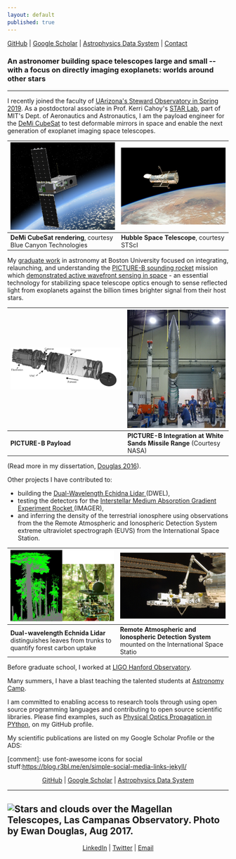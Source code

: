```yaml
---
layout: default
published: true
---
```


<a href="https://github.com/{{ site.github_username }}"><i class="fa fa-github"></i> GitHub</a> |
<a href="http://scholar.google.com/citations?user=-{{ site.gscholar_username }}&view_op=list_works&sortby=pubdate"><i class="fa fa-google"></i> Google Scholar</a> | 
<a href="{{site.ads_custom_search}}">Astrophysics Data System</a> | <a href="{{site.contact_page}}">Contact</a>
### An astronomer building space telescopes large and small -- with a focus on directly imaging  exoplanets: worlds around other stars
---
I recently joined the faculty of [UArizona's Steward Observatory in Spring 2019](https://www.as.arizona.edu/people/faculty/ewan-douglas).  As a postdoctoral associate in Prof. Kerri Cahoy's [STAR Lab](http://starlab.mit.edu), part of  MIT's Dept. of Aeronautics and Astronautics, I am the payload engineer for the [DeMi CubeSat](https://dspace.mit.edu/handle/1721.1/114748) to test deformable mirrors in space and enable the next generation of exoplanet imaging space telescopes.

![DeMi CubeSat rendering, courtesy Blue Canyon Technologies](images/demi_bct.png)  |  ![Hubble Space Telescope, courtesy STScI](images/stsci_spacecraft_28_lg_web.jpg)
  -------------  | -------------
**DeMi CubeSat rendering**, courtesy Blue Canyon Technologies    |   **Hubble Space Telescope**, courtesy STScI

My [graduate work](https://open.bu.edu/handle/2144/19717 "PhD Dissertation PDF") in astronomy at Boston University focused on integrating,  relaunching, and understanding the <a title="PICTURE-B" href="https://www.nasa.gov/feature/picture-b-seeing-through-the-glare"> PICTURE-B sounding rocket</a>  mission which [demonstrated active wavefront sensing in space](https://arxiv.org/abs/1607.00277) - an essential technology for stabilizing space telescope optics enough to sense reflected light from exoplanets against the billion times brighter signal from their host stars.


![CAD Rendering of PICTURE payload](images/experiment_payload_asmSLDASM.png) |  ![PICTURE-B at WSMR, Courtesy NASA](images/picture_b_at_ws.jpg)
  -------------  | -------------
**PICTURE-B Payload**        | **PICTURE-B Integration at White Sands Missile Range** (Courtesy NASA)

(Read more in my dissertation, [Douglas 2016](https://open.bu.edu/handle/2144/19717)).

Other projects I have contributed to:

- building the <a href="http://ieeexplore.ieee.org/xpls/abs_all.jsp?arnumber=6352489">Dual-Wavelength Echidna Lidar </a>(DWEL),
- testing the detectors for the <a href="http://people.bu.edu/danowski/IMAGER/">Interstellar Medium Absorption Gradient Experiment Rocket </a>(IMAGER), 
- and inferring the density of the terrestrial ionosphere using observations from the the Remote Atmospheric and Ionospheric Detection System extreme ultraviolet spectrograph (EUVS) from the International Space Station.

![DWEL separating leafs from trunks, Douglas et al 2015 and first deployment](images/DWEL_deployed_data.jpg)|![RAIDS instrumented mounted on the ISS, Courtesy NASA](images/iss020e041981.jpg)
  -------------  | -------------
 **Dual-wavelength Echnida Lidar** distinguishes leaves from trunks to quantify forest carbon uptake | **Remote Atmospheric and Ionospheric Detection System**  mounted on the International Space Statio


Before graduate school, I worked at <a href="http://www.ligo-wa.caltech.edu/">LIGO Hanford Observatory</a>.

Many summers, I have a blast teaching the talented students at <a href="http://www.astronomycamp.org">Astronomy Camp</a>.

I am committed to enabling access to research tools through using open source programming languages and contributing to open source scientific libraries. Please find examples, such as  [Physical Optics Propagation in PYthon](http://ascl.net/1602.018), on my GitHub profile.

My scientific publications are listed on my Google Scholar Profile or the ADS:

[comment]: use font-awesome icons for social stuff:https://blog.r3bl.me/en/simple-social-media-links-jekyll/


<center> 
<a href="https://github.com/{{ site.github_username }}"><i class="fa fa-github"></i> GitHub</a> |
<a href="http://scholar.google.com/citations?user=-{{ site.gscholar_username }}"><i class="fa fa-google"></i> Google Scholar</a> | 
<a href="{{site.ads_custom_search}}">Astrophysics Data System</a>
</center>


---

![Stars and clouds over the Magellan Telescopes, Las Campanas Observatory. Photo by Ewan Douglas, Aug 2017.]({{site.baseurl}}/images/P8301883.JPG)
---

<center>
<a href="https://linkedin.com/in/{{ site.linkedin_username }}"><i class="fa fa-linkedin"></i> LinkedIn</a> | 
<a href="https://twitter.com/{{ site.twitter_username }}"><i class="fa fa-twitter"></i> Twitter</a> |
   <a href="{{site.contact_page}}">Email</a>
</center>


<!-- Global Site Tag (gtag.js) - Google Analytics -->
<script async src="https://www.googletagmanager.com/gtag/js?id=UA-1087214-5"></script>
<script>
  window.dataLayer = window.dataLayer || [];
  function gtag(){dataLayer.push(arguments)};
  gtag('js', new Date());

  gtag('config', 'UA-1087214-5');
</script>



